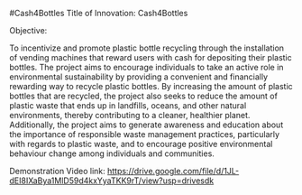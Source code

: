 #Cash4Bottles
Title of Innovation: Cash4Bottles

Objective:

To incentivize and promote plastic bottle recycling through the installation of vending machines that reward users with cash for depositing their plastic bottles. The project aims to encourage individuals to take an active role in environmental sustainability by providing a convenient and financially rewarding way to recycle plastic bottles. By increasing the amount of plastic bottles that are recycled, the project also seeks to reduce the amount of plastic waste that ends up in landfills, oceans, and other natural environments, thereby contributing to a cleaner, healthier planet. Additionally, the project aims to generate awareness and education about the importance of responsible waste management practices, particularly with regards to plastic waste, and to encourage positive environmental behaviour change among individuals and communities.

Demonstration Video link: https://drive.google.com/file/d/1JL-dEI8IXaBya1MlD59d4kxYyaTKK9rT/view?usp=drivesdk
